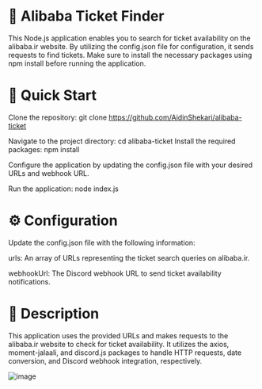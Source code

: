 # 🎫 Alibaba Ticket Finder
This Node.js application enables you to search for ticket availability on the alibaba.ir website. By utilizing the config.json file for configuration, it sends requests to find tickets. Make sure to install the necessary packages using npm install before running the application.

# **🚀 Quick Start**

Clone the repository: git clone https://github.com/AidinShekari/alibaba-ticket

Navigate to the project directory: cd alibaba-ticket
Install the required packages: npm install

Configure the application by updating the config.json file with your desired URLs and webhook URL.

Run the application: node index.js

# **⚙️ Configuration**
Update the config.json file with the following information:

urls: An array of URLs representing the ticket search queries on alibaba.ir.

webhookUrl: The Discord webhook URL to send ticket availability notifications.

# **📝 Description**
This application uses the provided URLs and makes requests to the alibaba.ir website to check for ticket availability. It utilizes the axios, moment-jalaali, and discord.js packages to handle HTTP requests, date conversion, and Discord webhook integration, respectively.

![image](https://github.com/DarkZo0m/alibaba-ticket/assets/59771519/aa9dc4ed-cfc1-4fb9-9c54-3ce04407f6fc)
